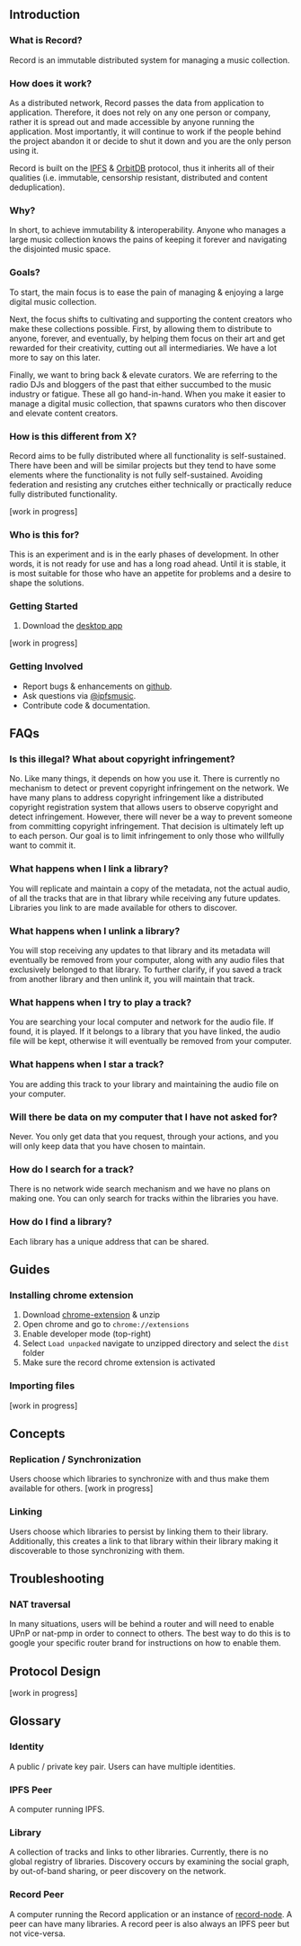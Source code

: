 ## Introduction

### What is Record?
Record is an immutable distributed system for managing a music collection.

### How does it work?
As a distributed network, Record passes the data from application to application. Therefore, it does not rely on any one person or company, rather it is spread out and made accessible by anyone running the application. Most importantly, it will continue to work if the people behind the project abandon it or decide to shut it down and you are the only person using it.

Record is built on the [IPFS](https://ipfs.io/) & [OrbitDB](https://orbitdb.org/) protocol, thus it inherits all of their qualities (i.e. immutable, censorship resistant, distributed and content deduplication).

### Why?
In short, to achieve immutability & interoperability. Anyone who manages a large music collection knows the pains of keeping it forever and navigating the disjointed music space.

### Goals?
To start, the main focus is to ease the pain of managing & enjoying a large digital music collection.

Next, the focus shifts to cultivating and supporting the content creators who make these collections possible. First, by allowing them to distribute to anyone, forever, and eventually, by helping them focus on their art and get rewarded for their creativity, cutting out all intermediaries. We have a lot more to say on this later.

Finally, we want to bring back & elevate curators. We are referring to the radio DJs and bloggers of the past that either succumbed to the music industry or fatigue. These all go hand-in-hand. When you make it easier to manage a digital music collection, that spawns curators who then discover and elevate content creators.

### How is this different from X?
Record aims to be fully distributed where all functionality is self-sustained. There have been and will be similar projects but they tend to have some elements where the functionality is not fully self-sustained. Avoiding federation and resisting any crutches either technically or practically reduce fully distributed functionality.

[work in progress]

### Who is this for?
This is an experiment and is in the early phases of development. In other words, it is not ready for use and has a long road ahead. Until it is stable, it is most suitable for those who have an appetite for problems and a desire to shape the solutions.

### Getting Started
1. Download the [desktop app](https://github.com/mistakia/record-app/releases)

[work in progress]

### Getting Involved
- Report bugs & enhancements on [github](https://github.com/mistakia/record-app/issues).
- Ask questions via [@ipfsmusic](https://twitter.com/ipfsmusic).
- Contribute code & documentation.

## FAQs

### Is this illegal? What about copyright infringement?
No. Like many things, it depends on how you use it. There is currently no mechanism to detect or prevent copyright infringement on the network. We have many plans to address copyright infringement like a distributed copyright registration system that allows users to observe copyright and detect infringement. However, there will never be a way to prevent someone from committing copyright infringement. That decision is ultimately left up to each person. Our goal is to limit infringement to only those who willfully want to commit it.

### What happens when I link a library?
You will replicate and maintain a copy of the metadata, not the actual audio, of all the tracks that are in that library while receiving any future updates. Libraries you link to are made available for others to discover.

### What happens when I unlink a library?
You will stop receiving any updates to that library and its metadata will eventually be removed from your computer, along with any audio files that exclusively belonged to that library. To further clarify, if you saved a track from another library and then unlink it, you will maintain that track.

### What happens when I try to play a track?
You are searching your local computer and network for the audio file. If found, it is played. If it belongs to a library that you have linked, the audio file will be kept, otherwise it will eventually be removed from your computer.

### What happens when I star a track?
You are adding this track to your library and maintaining the audio file on your computer.

### Will there be data on my computer that I have not asked for?
Never. You only get data that you request, through your actions, and you will only keep data that you have chosen to maintain.

### How do I search for a track?
There is no network wide search mechanism and we have no plans on making one. You can only search for tracks within the libraries you have.

### How do I find a library?
Each library has a unique address that can be shared.

## Guides
### Installing chrome extension
1. Download [chrome-extension](https://github.com/mistakia/record-chrome-extension/releases) & unzip
2. Open chrome and go to `chrome://extensions`
3. Enable developer mode (top-right)
4. Select `Load unpacked` navigate to unzipped directory and select the `dist` folder
5. Make sure the record chrome extension is activated

### Importing files
[work in progress]

## Concepts

### Replication / Synchronization
Users choose which libraries to synchronize with and thus make them available for others. [work in progress]

### Linking
Users choose which libraries to persist by linking them to their library. Additionally, this creates a link to that library within their library making it discoverable to those synchronizing with them.

## Troubleshooting
### NAT traversal
In many situations, users will be behind a router and will need to enable UPnP or nat-pmp in order to connect to others. The best way to do this is to google your specific router brand for instructions on how to enable them.

## Protocol Design
[work in progress]

## Glossary

### Identity
A public / private key pair. Users can have multiple identities.

### IPFS Peer
A computer running IPFS.

### Library
A collection of tracks and links to other libraries. Currently, there is no global registry of libraries. Discovery occurs by examining the social graph, by out-of-band sharing, or peer discovery on the network.

### Record Peer
A computer running the Record application or an instance of [record-node](https://github.com/mistakia/record-node). A peer can have many libraries. A record peer is also always an IPFS peer but not vice-versa.
